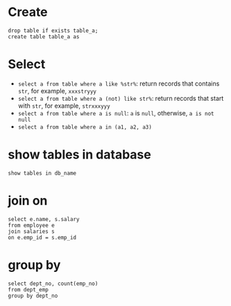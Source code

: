 # Create
```
drop table if exists table_a;
create table table_a as
```

# Select
- `select a from table where a like %str%`: return records that contains `str`, for example, `xxxstryyy`
- `select a from table where a (not) like str%`: return records that start with `str`, for example, `strxxxyyy`
- `select a from table where a is null`: `a` is `null`, otherwise, `a is not null`
- `select a from table where a in (a1, a2, a3)`


# show tables in database
`show tables in db_name`

# join on
```
select e.name, s.salary
from employee e
join salaries s
on e.emp_id = s.emp_id
```

# group by
```
select dept_no, count(emp_no)
from dept_emp
group by dept_no
```
